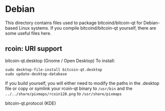 Debian
======
This directory contains files used to package bitcoind/bitcoin-qt for Debian-based Linux systems. If you compile bitcoind/bitcoin-qt yourself, there are some useful files here.

## rcoin: URI support ##


bitcoin-qt.desktop  (Gnome / Open Desktop)
To install:

	sudo desktop-file-install bitcoin-qt.desktop
	sudo update-desktop-database

If you build yourself, you will either need to modify the paths in the .desktop file or copy or symlink your rcoin-qt binary to `/usr/bin` and the `../../share/pixmaps/rcoin128.png` to `/usr/share/pixmaps`

bitcoin-qt.protocol (KDE)
